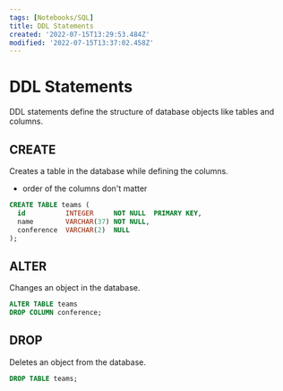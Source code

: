 ```yaml
---
tags: [Notebooks/SQL]
title: DDL Statements
created: '2022-07-15T13:29:53.484Z'
modified: '2022-07-15T13:37:02.458Z'
---
```


# DDL Statements
DDL statements define the structure of database objects like tables and columns.

## CREATE 
Creates a table in the database while defining the columns.
* order of the columns don't matter
```sql
CREATE TABLE teams (
  id          INTEGER     NOT NULL  PRIMARY KEY,
  name        VARCHAR(37) NOT NULL,
  conference  VARCHAR(2)  NULL
);
```

## ALTER 
Changes an object in the database.
```sql
ALTER TABLE teams
DROP COLUMN conference;
```

## DROP
Deletes an object from the database.
```sql
DROP TABLE teams;
```
